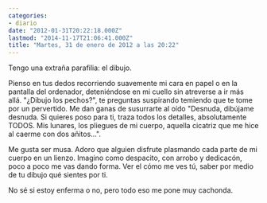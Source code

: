 ```yaml
---
categories:
- diario
date: "2012-01-31T20:22:18.000Z"
lastmod: "2014-11-17T21:06:41.000Z"
title: "Martes, 31 de enero de 2012 a las 20:22"
---
```


Tengo una extraña parafilia: el dibujo.


Pienso en tus dedos recorriendo suavemente mi cara en papel o en la pantalla del ordenador, deteniéndose en mi cuello sin atreverse a ir más allá. "¿Dibujo los pechos?", te preguntas suspirando temiendo que te tome por un pervertido. Me dan ganas de susurrarte al oí­do "Desnuda, dibújame desnuda. Si quieres poso para ti, traza todos los detalles, absolutamente TODOS. Mis lunares, los pliegues de mi cuerpo, aquella cicatriz que me hice al caerme con dos añitos...".

Me gusta ser musa. Adoro que alguien disfrute plasmando cada parte de mi cuerpo en un lienzo.
Imagino como despacito, con arrobo y dedicacón, poco a poco me vas dando forma.
Ver el cómo me ves tú, saber por medio de tu dibujo qué sientes por ti.

No sé si estoy enferma o no, pero todo eso me pone muy cachonda.